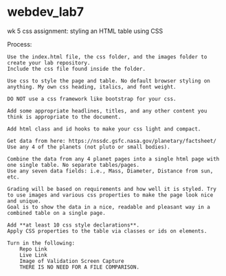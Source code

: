 # webdev_lab7
wk 5 css assignment: styling an HTML table using CSS

Process:
    
    Use the index.html file, the css folder, and the images folder to create your lab repository. 
    Include the css file found inside the folder.
    
    Use css to style the page and table. No default browser styling on anything. My own css heading, italics, and font weight.
    
    DO NOT use a css framework like bootstrap for your css.
    
    Add some appropriate headlines, titles, and any other content you think is appropriate to the document.
    
    Add html class and id hooks to make your css light and compact.
    
    Get data from here: https://nssdc.gsfc.nasa.gov/planetary/factsheet/
    Use any 4 of the planets (not pluto or small bodies).
    
    Combine the data from any 4 planet pages into a single html page with one single table. No separate tables/pages.
    Use any seven data fields: i.e., Mass, Diameter, Distance from sun, etc.
    
    Grading will be based on requirements and how well it is styled. Try to use images and various css properties to make the page look nice and unique.
    Goal is to show the data in a nice, readable and pleasant way in a combined table on a single page.
    
    Add **at least 10 css style declarations**.
    Apply CSS properties to the table via classes or ids on elements.
    
    Turn in the following:
        Repo Link
        Live Link
        Image of Validation Screen Capture
        THERE IS NO NEED FOR A FILE COMPARISON.
    
